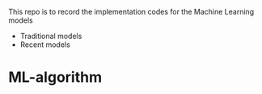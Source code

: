 This repo is to record the implementation codes for the Machine Learning models
- Traditional models
- Recent models

# ML-algorithm
